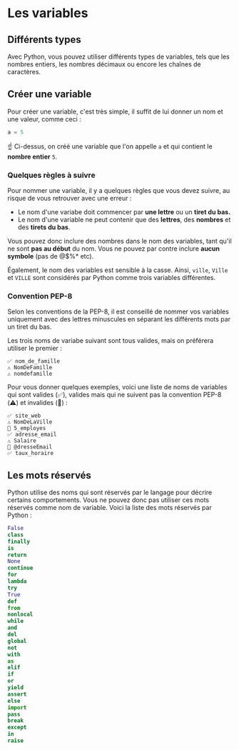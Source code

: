 # Les variables

## Différents types

Avec Python, vous pouvez utiliser différents types de variables, tels que les nombres entiers, les nombres décimaux ou encore les chaînes de caractères.

## Créer une variable

Pour créer une variable, c'est très simple, il suffit de lui donner un nom et une valeur, comme ceci :
```python
a = 5
```

☝️ Ci-dessus, on créé une variable que l'on appelle `a` et qui contient le **nombre entier** `5`.

### Quelques règles à suivre

Pour nommer une variable, il y a quelques règles que vous devez suivre, au risque de vous retrouver avec une erreur :

- Le nom d'une variabe doit commencer par **une lettre** ou un **tiret du bas.**
- Le nom d'une variable ne peut contenir que des **lettres**, des **nombres** et des **tirets du bas**.

Vous pouvez donc inclure des nombres dans le nom des variables, tant qu'il ne sont **pas au début** du nom. Vous ne pouvez par contre inclure **aucun symbole** (pas de @$%* etc). 

Également, le nom des variables est sensible à la casse. Ainsi, `ville`, `Ville` et `VILLE` sont considérés par Python comme trois variables différentes.

### Convention PEP-8

Selon les conventions de la PEP-8, il est conseillé de nommer vos variables uniquement avec des lettres minuscules en séparant les différents mots par un tiret du bas.

Les trois noms de variabe suivant sont tous valides, mais on préférera utiliser le premier :

    ✅ nom_de_famille
    ⚠️ NomDeFamille
    ⚠️ nomdefamille

Pour vous donner quelques exemples, voici une liste de noms de variables qui sont valides (✅), valides mais qui ne suivent pas la convention PEP-8 (⚠️) et invalides (🛑) :

    ✅ site_web
    ⚠️ NomDeLaVille
    🛑 5_employes
    ✅ adresse_email
    ⚠️ Salaire
    🛑 @dresseEmail
    ✅ taux_horaire

## Les mots réservés

Python utilise des noms qui sont réservés par le langage pour décrire certains comportements. Vous ne pouvez donc pas utiliser ces mots réservés comme nom de variable. Voici la liste des mots réservés par Python :
```python
False
class
finally
is
return
None
continue
for
lambda
try
True
def
from
nonlocal
while
and
del
global
not
with
as
elif
if
or
yield
assert
else
import
pass
break
except
in
raise
```
